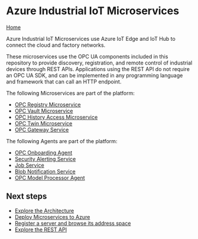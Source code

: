 # Azure Industrial IoT Microservices

[Home](../readme.md)

Azure Industrial IoT Microservices use Azure IoT Edge and IoT Hub to connect the cloud and factory networks.

These microservices use the OPC UA components included in this repository to provide discovery, registration, and remote control of industrial devices through REST APIs.  Applications using the REST API do not require an OPC UA SDK, and can be implemented in any programming language and framework that can call an HTTP endpoint.

The following Microservices are part of the platform:

* [OPC Registry Microservice](registry.md)
* [OPC Vault Microservice](vault.md)
* [OPC History Access Microservice](history.md)
* [OPC Twin Microservice](twin.md)
* [OPC Gateway Service](gateway.md)

The following Agents are part of the platform:

* [OPC Onboarding Agent](onboarding.md)
* [Security Alerting Service](security.md)
* [Job Service](jobs.md)
* [Blob Notification Service](blob.md)
* [OPC Model Processor Agent](graph.md)

## Next steps

* [Explore the Architecture](../architecture.md)
* [Deploy Microservices to Azure](../howto-deploy-microservices.md)
* [Register a server and browse its address space](howto-use-cli.md)
* [Explore the REST API](../api/readme.md)
